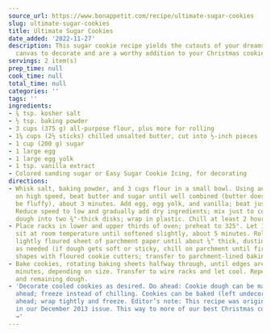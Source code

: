 ```yaml
---
source_url: https://www.bonappetit.com/recipe/ultimate-sugar-cookies
slug: ultimate-sugar-cookies
title: Ultimate Sugar Cookies
date_added: '2022-11-27'
description: This sugar cookie recipe yields the cutouts of your dreams with a delicious
  canvas to decorate and are a worthy addition to your Christmas cookie plate.
servings: 2 item(s)
prep_time: null
cook_time: null
total_time: null
categories: ''
tags: ''
ingredients:
- ¾ tsp. kosher salt
- ½ tsp. baking powder
- 3 cups (375 g) all-purpose flour, plus more for rolling
- 1¼ cups (2½ sticks) chilled unsalted butter, cut into ½-inch pieces
- 1 cup (200 g) sugar
- 1 large egg
- 1 large egg yolk
- 1 tsp. vanilla extract
- Colored sanding sugar or Easy Sugar Cookie Icing, for decorating
directions:
- Whisk salt, baking powder, and 3 cups flour in a small bowl. Using an electric mixer
  on high speed, beat butter and sugar until well combined (butter does not need to
  be fluffy), about 3 minutes. Add egg, egg yolk, and vanilla; beat just to combine.
  Reduce speed to low and gradually add dry ingredients; mix just to combine. Form
  dough into two ¾"-thick disks; wrap in plastic. Chill at least 2 hours.
- Place racks in lower and upper thirds of oven; preheat to 325°. Let 1 disk of dough
  sit at room temperature until softened slightly, about 5 minutes. Roll out on a
  lightly floured sheet of parchment paper until about ¼" thick, dusting with flour
  as needed (if dough gets soft or sticky, chill on parchment until firm). Cut out
  shapes with floured cookie cutters; transfer to parchment-lined baking sheets.
- Bake cookies, rotating baking sheets halfway through, until edges are golden, 12–16
  minutes, depending on size. Transfer to wire racks and let cool. Repeat with scraps
  and remaining dough.
- 'Decorate cooled cookies as desired. Do ahead: Cookie dough can be made 1 month
  ahead; freeze instead of chilling. Cookies can be baked (left undecorated) 2 weeks
  ahead; wrap tightly and freeze. Editor’s note: This recipe was originally printed
  in our December 2013 issue. This way to more of our best Christmas cookie recipes
  →'
---
```

